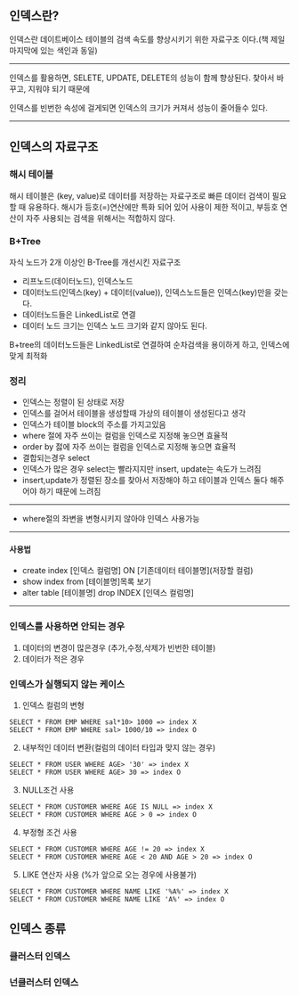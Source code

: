## 인덱스란?

인덱스란 데이트베이스 테이블의 검색 속도를 향상시키기 위한 자료구조 이다.(책 제일 마지막에 있는 색인과 동일)

---

인덱스를 활용하면, SELETE, UPDATE, DELETE의 성능이 함께 향상된다.
찾아서 바꾸고, 지워야 되기 때문에

인덱스를 빈번한 속성에 걸게되면 인덱스의 크기가 커져서 성능이 줄어들수 있다.

---

## 인덱스의 자료구조

### 해시 테이블

해시 테이블은 (key, value)로 데이터를 저장하는 자료구조로 빠른 데이터 검색이 필요할 때 유용하다.
해시가 등호(=)연산에만 특화 되어 있어 사용이 제한 적이고, 부등호 연산이 자주 사용되는 검색을 위해서는 적합하지 않다.

### B+Tree

자식 노드가 2개 이상인 B-Tree를 개선시킨 자료구조

- 리프노드(데이터노드), 인덱스노드
- 데이터노드(인덱스(key) + 데이터(value)), 인덱스노드들은 인덱스(key)만을 갖는다.
- 데이터노드들은 LinkedList로 연결
- 데이터 노드 크기는 인덱스 노드 크기와 같지 않아도 된다.

B+tree의 데이터노드들은 LinkedList로 연결하여 순차검색을 용이하게 하고, 인덱스에 맞게 최적화

### 정리

- 인덱스는 정렬이 된 상태로 저장
- 인덱스를 걸어서 테이블을 생성할때 가상의 테이블이 생성된다고 생각
- 인덱스가 테이블 block의 주소를 가지고있음
- where 절에 자주 쓰이는 컬럼을 인덱스로 지정해 놓으면 효율적
- order by 젏에 자주 쓰이는 컬럼을 인덱스로 지정해 놓으면 효율적
- 결합되는경우 select
- 인덱스가 많은 경우 select는 빨라지지만 insert, update는 속도가 느려짐
- insert,update가 정렬된 장소를 찾아서 저장해야 하고 테이블과 인덱스 둘다 해주어야 하기 때문에 느려짐

---

- where절의 좌변을 변형시키지 않아야 인덱스 사용가능

---

#### 사용법

- create index [인덱스 컬럼명] ON [기존데이터 테이블명](저장할 컬럼)
- show index from [테이블명]목록 보기
- alter table [테이블명] drop INDEX [인덱스 컬럼명]

---

### 인덱스를 사용하면 안되는 경우

1. 데이터의 변경이 많은경우 (추가,수정,삭제가 빈번한 테이블)
2. 데이터가 적은 경우

### 인덱스가 실행되지 않는 케이스

1. 인덱스 컬럼의 변형

```
SELECT * FROM EMP WHERE sal*10> 1000 => index X
SELECT * FROM EMP WHERE sal> 1000/10 => index O
```

2. 내부적인 데이터 변환(컬럼의 데이터 타입과 맞지 않는 경우)

```
SELECT * FROM USER WHERE AGE> '30' => index X
SELECT * FROM USER WHERE AGE> 30 => index O
```

3. NULL조건 사용

```
SELECT * FROM CUSTOMER WHERE AGE IS NULL => index X
SELECT * FROM CUSTOMER WHERE AGE > 0 => index O
```

4. 부정형 조건 사용

```
SELECT * FROM CUSTOMER WHERE AGE != 20 => index X
SELECT * FROM CUSTOMER WHERE AGE < 20 AND AGE > 20 => index O
```

5. LIKE 연산자 사용 (%가 앞으로 오는 경우에 사용불가)

```
SELECT * FROM CUSTOMER WHERE NAME LIKE '%A%' => index X
SELECT * FROM CUSTOMER WHERE NAME LIKE 'A%' => index O
```

## 인덱스 종류

### 클러스터 인덱스

### 넌클러스터 인덱스
